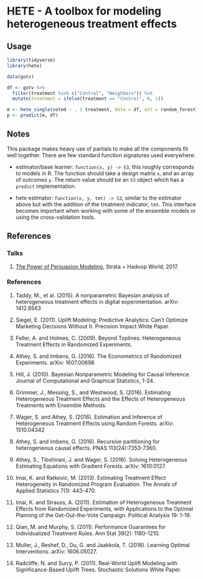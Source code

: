 # HETE - A toolbox for modeling heterogeneous treatment effects

## Usage
```r
library(tidyverse)
library(hete)

data(gotv)

df <- gotv %>%
  filter(treatment %in% c("Control", "Neighbors")) %>%
  mutate(treatment = ifelse(treatment == "Control", 0, 1))

m <- hete_single(voted ~ . | treatment, data = df, est = random_forest)
p <- predict(m, df)
```

## Notes
This package makes heavy use of partials to make all the components fit well
together. There are few standard function signatures used everywhere:

- estimator/base learner: `function(x, y) -> S3`, this roughly corresponds
to models in R. The function should take a design matrix `x`, and an array of
outcomes `y`. The return value
should be an `S3` object which has a `predict` implementation.

- hete estimator: `function(x, y, tmt) -> S3`, similar to the estimator above
but with the addition of the treatment indicator, `tmt`. This interface becomes
important when working with some of the ensemble models or using the
cross-validation tools.

## References

### Talks

1. [The Power of Persuasion Modeling](https://speakerdeck.com/wlattner/the-power-of-persuasion-modeling), Strata + Hadoop World, 2017.

### References

1. Taddy, M., et al. (2015). A nonparametric Bayesian analysis of heterogeneous treatment effects in digital experimentation. arXiv: 1412.8563

2. Siegel, E. (2011). Uplift Modeling: Predictive Analytics: Can't Optimize Marketing Decisions Without It. Precision Impact White Paper.

3. Feller, A. and Holmes, C. (2009). Beyond Toplines: Heterogeneous Treatment Effects in Randomized Experiments.

4. Athey, S. and Imbens, G. (2016). The Econometrics of Randomized Experiments. arXiv: 1607.00698

5. Hill, J. (2010). Bayesian Nonparametric Modeling for Causal Inference. Journal of Computational and Graphical Statistics, 1-24.

6. Grimmer, J., Messing, S., and Westwood, S. (2016). Estimating Heterogeneous Treatment Effects and the Effects of Heterogeneous Treatments with Ensemble Methods.

7. Wager, S. and Athey, S. (2016). Estimation and Inference of Heterogeneous Treatment Effects using Random Forests. arXiv: 1510.04342

8. Athey, S. and Imbens, G. (2016). Recursive partitioning for heterogeneous causal effects. PNAS 113(24):7353-7360.

9. Athey, S., Tibshirani, J. and Wager, S. (2016). Solving Heterogeneous Estimating Equations with Gradient Forests. arXiv: 1610:0127.

10. Imai, K. and Ratkovic, M. (2013). Estimating Treatment Effect Heterogeneity in Randomized Program Evaluation. The Annals of Applied Statistics 7(1): 443-470.

11. Imai, K. and Strauss, A. (2011). Estimation of Heterogeneous Treatment Effects from Randomized Experiments, with Applications to the Optimal Planning of the Get-Out-the-Vote Campaign. Political Analysis 19: 1-19.

12. Qian, M. and Murphy, S. (2011). Performance Guarantees for Individualized Treatment Rules. Ann Stat 39(2): 1180-1210.

13. Muller, J., Reshef, D., Du, G. and Jaakkola, T. (2016). Learning Optimal Interventions. arXiv: 1606.05027.

14. Radcliffe, N. and Surry, P. (2011). Real-World Uplift Modeling with Significance-Based Uplift Trees. Stochastic Solutions White Paper.
